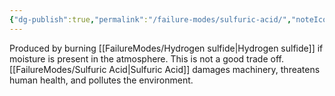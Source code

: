 ```yaml
---
{"dg-publish":true,"permalink":"/failure-modes/sulfuric-acid/","noteIcon":"","created":"2025-05-20T09:18:16.187-05:00"}
---
```


Produced by burning [[FailureModes/Hydrogen sulfide\|Hydrogen sulfide]] if moisture is present in the atmosphere. This is not a good trade off. [[FailureModes/Sulfuric Acid\|Sulfuric Acid]] damages machinery, threatens human health, and pollutes the environment.